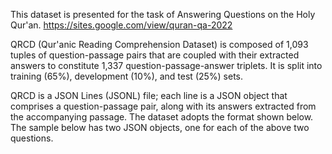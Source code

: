 This dataset is presented for the task of Answering Questions on the Holy Qur'an.
https://sites.google.com/view/quran-qa-2022

QRCD (Qur'anic Reading Comprehension Dataset) is composed of 1,093 tuples of question-passage pairs that are coupled with their extracted answers to constitute 1,337 question-passage-answer triplets. It is split into training (65%), development (10%), and test (25%) sets.

QRCD is a JSON Lines (JSONL) file; each line is a JSON object that comprises a question-passage pair, along with its answers extracted from the accompanying passage. The dataset adopts the format shown below. The sample below has two JSON objects, one for each of the above two questions. 